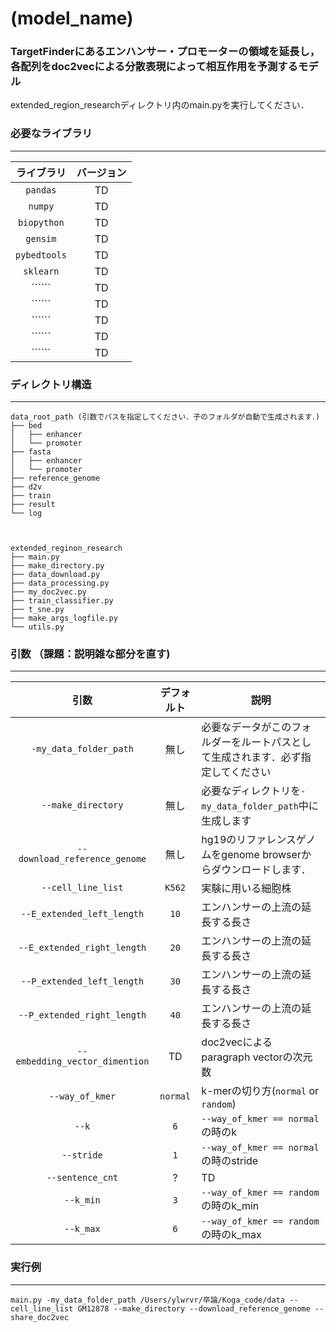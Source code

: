 # (model_name)

### TargetFinderにあるエンハンサー・プロモーターの領域を延長し，各配列をdoc2vecによる分散表現によって相互作用を予測するモデル

extended_region_researchディレクトリ内のmain.pyを実行してください．

### 必要なライブラリ
---

| ライブラリ | バージョン |
| :---: | :---: |
| ```pandas``` | TD |
| ```numpy``` | TD |
| ```biopython``` | TD |
| ```gensim``` | TD |
| ```pybedtools``` | TD |
| ```sklearn``` | TD |
| `````` | TD |
| `````` | TD |
| `````` | TD |
| `````` | TD |
| `````` | TD |


### ディレクトリ構造
---

```
data_root_path (引数でパスを指定してください．子のフォルダが自動で生成されます．)  
├── bed  
│   ├── enhancer  
│   └── promoter  
├── fasta  
│   ├── enhancer  
│   └── promoter  
├── reference_genome  
├── d2v  
├── train  
├── result  
└── log  



extended_reginon_research  
├── main.py  
├── make_directory.py  
├── data_download.py  
├── data_processing.py  
├── my_doc2vec.py  
├── train_classifier.py  
├── t_sne.py  
├── make_args_logfile.py  
└── utils.py  
```

### 引数 （課題：説明雑な部分を直す)
---

| 引数 | デフォルト | 説明 |
| :---: | :---: | ---- |
| ```-my_data_folder_path``` | 無し | 必要なデータがこのフォルダーをルートパスとして生成されます．必ず指定してください |
| ```--make_directory``` | 無し | 必要なディレクトリを```-my_data_folder_path```中に生成します |
| ```--download_reference_genome``` | 無し | hg19のリファレンスゲノムをgenome browserからダウンロードします． |
| ```--cell_line_list``` | ```K562``` | 実験に用いる細胞株 |
| ```--E_extended_left_length``` | ```10``` | エンハンサーの上流の延長する長さ |
| ```--E_extended_right_length``` | ```20``` | エンハンサーの上流の延長する長さ |
| ```--P_extended_left_length``` | ```30``` | エンハンサーの上流の延長する長さ |
| ```--P_extended_right_length``` | ```40``` | エンハンサーの上流の延長する長さ |
| ```--embedding_vector_dimention``` | TD | doc2vecによるparagraph vectorの次元数 |
| ```--way_of_kmer``` | ```normal``` | k-merの切り方(```normal``` or ```random```)|
| ```--k``` | ```6``` | ```--way_of_kmer == normal``` の時のk |
| ```--stride``` | ```1``` | ```--way_of_kmer == normal``` の時のstride |
| ```--sentence_cnt``` | ? | TD |
| ```--k_min``` | ```3``` | ```--way_of_kmer == random``` の時のk_min |
| ```--k_max``` | ```6``` | ```--way_of_kmer == random``` の時のk_max |

### 実行例
---
```main.py -my_data_folder_path /Users/ylwrvr/卒論/Koga_code/data --cell_line_list GM12878 --make_directory --download_reference_genome --share_doc2vec ```
